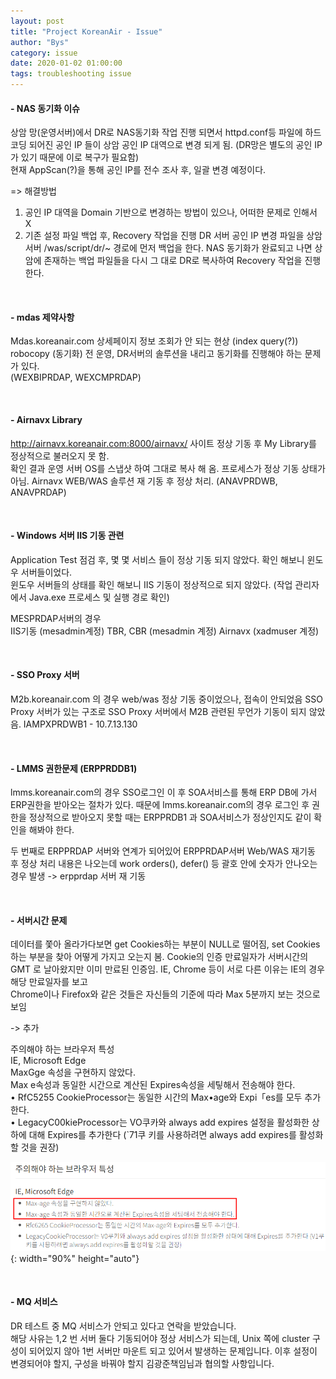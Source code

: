 ```yaml
---
layout: post
title: "Project KoreanAir - Issue"
author: "Bys"
category: issue
date: 2020-01-02 01:00:00
tags: troubleshooting issue
---
```


#### **- NAS 동기화 이슈**  
상암 망(운영서버)에서 DR로 NAS동기화 작업 진행 되면서 httpd.conf등 파일에 하드 코딩 되어진 공인 IP 들이 상암 공인 IP 대역으로 변경 되게 됨. (DR망은 별도의 공인 IP가 있기 때문에 이로 복구가 필요함)  
현재 AppScan(?)을 통해 공인 IP를 전수 조사 후, 일괄 변경 예정이다.   

=> 해결방법 
1) 공인 IP 대역을 Domain 기반으로 변경하는 방법이 있으나, 어떠한 문제로 인해서 X  
2) 기존 설정 파일 백업 후, Recovery 작업을 진행 
DR 서버 공인 IP 변경 파일을 상암 서버 /was/script/dr/~ 경로에 먼저 백업을 한다. NAS 동기화가 완료되고 나면 상암에 존재하는 백업 파일들을 다시 그 대로 DR로 복사하여 Recovery 작업을 진행한다. 

<br>

#### **- mdas 제약사항**   
Mdas.koreanair.com 상세페이지 정보 조회가 안 되는 현상 (index query(?)) robocopy (동기화) 전 운영, DR서버의 솔루션을 내리고 동기화를 진행해야 하는 문제가 있다.  
(WEXBIPRDAP, WEXCMPRDAP)  

<br>

#### **- Airnavx Library**   
http://airnavx.koreanair.com:8000/airnavx/ 사이트 정상 기동 후 My Library를 정상적으로 불러오지 못 함.  
확인 결과 운영 서버 OS를 스냅샷 하여 그대로 복사 해 옴. 프로세스가 정상 기동 상태가 아님. Airnavx WEB/WAS 솔루션 재 기동 후 정상 처리. 
(ANAVPRDWB, ANAVPRDAP) 

<br>

#### **- Windows 서버 IIS 기동 관련**   
Application Test 점검 후, 몇 몇 서비스 들이 정상 기동 되지 않았다. 확인 해보니 윈도우 서버들이었다.  
윈도우 서버들의 상태를 확인 해보니 IIS 기동이 정상적으로 되지 않았다. (작업 관리자에서 Java.exe 프로세스 및 실행 경로 확인) 

MESPRDAP서버의 경우  
IIS기동 (mesadmin계정) 
TBR, CBR (mesadmin 계정) 
Airnavx (xadmuser 계정) 

<br>

#### **- SSO Proxy 서버**  
M2b.koreanair.com 의 경우 web/was 정상 기동 중이었으나, 접속이 안되었음 
SSO Proxy 서버가 있는 구조로 SSO Proxy 서버에서 M2B 관련된 무언가 기동이 되지 않았음. 
IAMPXPRDWB1 - 10.7.13.130 

<br>

#### **- LMMS 권한문제 (ERPPRDDB1)**  
lmms.koreanair.com의 경우 SSO로그인 이 후 SOA서비스를 통해 ERP DB에 가서 ERP권한을 받아오는 절차가 있다. 
때문에 lmms.koreanair.com의 경우 로그인 후 권한을 정상적으로 받아오지 못할 때는 ERPPRDB1 과 SOA서비스가 정상인지도 같이 확인을 해봐야 한다. 

두 번째로 ERPPRDAP 서버와 연계가 되어있어 ERPPRDAP서버 Web/WAS 재기동 후 정상 처리 
내용은 나오는데 work orders(), defer() 등 괄호 안에 숫자가 안나오는 경우 발생 -> erpprdap 서버 재 기동  
 
<br>

#### **- 서버시간 문제**  
데이터를 쫓아 올라가다보면 get Cookies하는 부분이 NULL로 떨어짐, set Cookies 하는 부분을 찾아 어떻게 가지고 오는지 봄. 
Cookie의 인증 만료일자가 서버시간의 GMT 로 날아왔지만 이미 만료된 인증임. IE, Chrome 등이 서로 다른 이유는 IE의 경우 해당 만료일자를 보고   
Chrome이나 Firefox와 같은 것들은 자신들의 기준에 따라 Max 5분까지 보는 것으로 보임  

-> 추가   

주의해야 하는 브라우저 특성  
IE, Microsoft Edge  
MaxGge 속성을 구현하지 않았다.  
Max e속성과 동일한 시간으로 계산된 Expires속성을 세팋해서 전송해야 한다.  
• RfC5255 CookieProcessor는 동일한 시간의 Max•age와 Expi「es를 모두 추가한다.  
• LegacyC00kieProcessor는 VO쿠카와 always add expires 설정을 활성화한 상하에 대해 Expires를 추가한다 (`71쿠 
키를 사용하려면 always add expires를 활성화할 것을 권장)  

 ![koaissue01](/assets/it/issue/koreanair/koaissue01.png){: width="90%" height="auto"}   

<br>

#### **- MQ 서비스**  
DR 테스트 중 MQ 서비스가 안되고 있다고 연락을 받았습니다.  
해당 사유는 1,2 번 서버 둘다 기동되어야 정상 서비스가 되는데, Unix 쪽에 cluster 구성이 되어있지 않아 1번 서버만 마운트 되고 있어서 발생하는 문제입니다. 이후 설정이 변경되어야 할지, 구성을 바꿔야 할지 김광준책임님과 협의할 사항입니다.  
